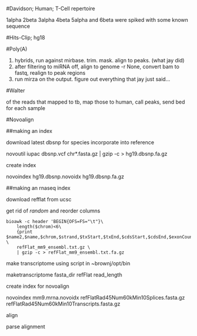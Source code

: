 #Davidson; Human; T-Cell repertoire

1alpha
2beta
3alpha
4beta
5alpha and 
6beta were spiked with some known sequence

#Hits-Clip; hg18

#Poly(A)

1. hybrids, run against mirbase. trim. mask. align to peaks. (what jay did)
2. after filtering to miRNA off, align to genome -r None, convert bam to fastq, realign to peak regions
3. run mirza on the output. figure out everything that jay just said...

#Walter

of the reads that mapped to tb, map those to human, call peaks, send bed for
each sample




#Novoalign

##making an index

download latest dbsnp for species
incorporate into reference

novoutil iupac dbsnp.vcf chr*.fasta.gz | gzip -c > hg19.dbsnp.fa.gz

create index

novoindex hg19.dbsnp.novoidx hg19.dbsnp.fa.gz

##making an rnaseq index

download refflat from ucsc

get rid of *random* and reorder columns

    bioawk -c header 'BEGIN{OFS=FS="\t"}\
        length($chrom)<6\
        {print $name2,$name,$chrom,$strand,$txStart,$txEnd,$cdsStart,$cdsEnd,$exonCount,$exonStarts,$exonEnds}' \
        refFlat_mm9_ensembl.txt.gz \
        | gzip -c > refFlat_mm9_ensembl.txt.fa.gz

make transcriptome using script in ~brownj/opt/bin

maketranscriptome fasta_dir refFlat read_length

create index for novoalign

novoindex mm9.mrna.novoidx refFlatRad45Num60kMin10Splices.fasta.gz refFlatRad45Num60kMin10Transcripts.fasta.gz

align

parse alignment
